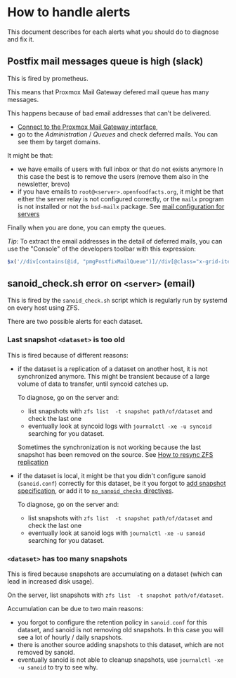 # How to handle alerts

This document describes for each alerts what you should do to diagnose and fix it.


## Postfix mail messages queue is high (slack)

This is fired by prometheus.

This means that Proxmox Mail Gateway defered mail queue has many messages.

This happens because of bad email addresses that can't be delivered.

- [Connect to the Proxmox Mail Gateway interface](./mail.md#administration),
- go to the *Administration* / *Queues* and check deferred mails.
  You can see them by target domains.

It might be that:
* we have emails of users with full inbox or that do not exists anymore
  In this case the best is to remove the users (remove them also in the newsletter, brevo)
* if you have emails to `root@<server>.openfoodfacts.org`,
  it might be that either the server relay is not configured correctly,
  or the `mailx` program is not installed or not the `bsd-mailx` package.
  See [mail configuration for servers](./mail.md#servers)

Finally when you are done, you can empty the queues.

*Tip*: To extract the email addresses in the detail of deferred mails,
you can use the "Console" of the developers toolbar with this expression:

```javascript
$x('//div[contains(@id, "pmgPostfixMailQueue")]//div[@class="x-grid-item-container"]//table//td[4]//text()').map(x => x.nodeValue).join("\n")
```

## sanoid_check.sh error on `<server>` (email)

This is fired by the `sanoid_check.sh` script which is regularly run by systemd
on every host using ZFS.

There are two possible alerts for each dataset.

### Last snapshot `<dataset>` is too old

This is fired because of different reasons:
* if  the dataset is a replication of a dataset on another host,
  it is not synchronized anymore.
  This might be transient because of a large volume of data to transfer,
  until syncoid catches up.

  To diagnose, go on the server and:
  * list snapshots with `zfs list  -t snapshot path/of/dataset` and check the last one
  * eventually look at syncoid logs with `journalctl -xe -u syncoid` searching for you dataset.

  Sometimes the synchronization is not working because the last snapshot has been removed on the source. See [How to resync ZFS replication](./how-to-resync-zfs-replication.md)

* if the dataset is local,
  it might be that you didn't configure sanoid (`sanoid.conf`)
  correctly for this dataset, be it you forgot to [add snapshot specification](./sanoid.md#sanoid-snapshot-configuration),
  or add it to [`no_sanoid_checks` directives](./sanoid.md#sanoid-checks).

  To diagnose, go on the server and:
  * list snapshots with `zfs list  -t snapshot path/of/dataset` and check the last one
  * eventually look at sanoid logs with `journalctl -xe -u sanoid` searching for you dataset.


### `<dataset>` has too many snapshots

This is fired because snapshots are accumulating on a dataset
(which can lead in increased disk usage).

On the server, list snapshots with `zfs list  -t snapshot path/of/dataset`.

Accumulation can be due to two main reasons:
* you forgot to configure the retention policy in `sanoid.conf` for this dataset,
  and sanoid is not removing old snapshots.
  In this case you will see a lot of hourly / daily snapshots.
* there is another source adding snapshots to this dataset, which are not removed by sanoid.
* eventually sanoid is not able to cleanup snapshots,
  use `journalctl -xe -u sanoid` to try to see why.

